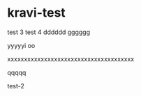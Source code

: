 # kravi-test
test 3
test 4
dddddd
gggggg

yyyyyi
oo




xxxxxxxxxxxxxxxxxxxxxxxxxxxxxxxxxxxxxx

qqqqq

test-2